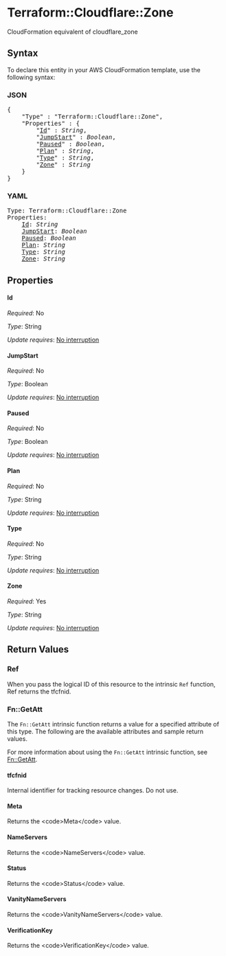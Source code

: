 # Terraform::Cloudflare::Zone

CloudFormation equivalent of cloudflare_zone

## Syntax

To declare this entity in your AWS CloudFormation template, use the following syntax:

### JSON

<pre>
{
    "Type" : "Terraform::Cloudflare::Zone",
    "Properties" : {
        "<a href="#id" title="Id">Id</a>" : <i>String</i>,
        "<a href="#jumpstart" title="JumpStart">JumpStart</a>" : <i>Boolean</i>,
        "<a href="#paused" title="Paused">Paused</a>" : <i>Boolean</i>,
        "<a href="#plan" title="Plan">Plan</a>" : <i>String</i>,
        "<a href="#type" title="Type">Type</a>" : <i>String</i>,
        "<a href="#zone" title="Zone">Zone</a>" : <i>String</i>
    }
}
</pre>

### YAML

<pre>
Type: Terraform::Cloudflare::Zone
Properties:
    <a href="#id" title="Id">Id</a>: <i>String</i>
    <a href="#jumpstart" title="JumpStart">JumpStart</a>: <i>Boolean</i>
    <a href="#paused" title="Paused">Paused</a>: <i>Boolean</i>
    <a href="#plan" title="Plan">Plan</a>: <i>String</i>
    <a href="#type" title="Type">Type</a>: <i>String</i>
    <a href="#zone" title="Zone">Zone</a>: <i>String</i>
</pre>

## Properties

#### Id

_Required_: No

_Type_: String

_Update requires_: [No interruption](https://docs.aws.amazon.com/AWSCloudFormation/latest/UserGuide/using-cfn-updating-stacks-update-behaviors.html#update-no-interrupt)

#### JumpStart

_Required_: No

_Type_: Boolean

_Update requires_: [No interruption](https://docs.aws.amazon.com/AWSCloudFormation/latest/UserGuide/using-cfn-updating-stacks-update-behaviors.html#update-no-interrupt)

#### Paused

_Required_: No

_Type_: Boolean

_Update requires_: [No interruption](https://docs.aws.amazon.com/AWSCloudFormation/latest/UserGuide/using-cfn-updating-stacks-update-behaviors.html#update-no-interrupt)

#### Plan

_Required_: No

_Type_: String

_Update requires_: [No interruption](https://docs.aws.amazon.com/AWSCloudFormation/latest/UserGuide/using-cfn-updating-stacks-update-behaviors.html#update-no-interrupt)

#### Type

_Required_: No

_Type_: String

_Update requires_: [No interruption](https://docs.aws.amazon.com/AWSCloudFormation/latest/UserGuide/using-cfn-updating-stacks-update-behaviors.html#update-no-interrupt)

#### Zone

_Required_: Yes

_Type_: String

_Update requires_: [No interruption](https://docs.aws.amazon.com/AWSCloudFormation/latest/UserGuide/using-cfn-updating-stacks-update-behaviors.html#update-no-interrupt)

## Return Values

### Ref

When you pass the logical ID of this resource to the intrinsic `Ref` function, Ref returns the tfcfnid.

### Fn::GetAtt

The `Fn::GetAtt` intrinsic function returns a value for a specified attribute of this type. The following are the available attributes and sample return values.

For more information about using the `Fn::GetAtt` intrinsic function, see [Fn::GetAtt](https://docs.aws.amazon.com/AWSCloudFormation/latest/UserGuide/intrinsic-function-reference-getatt.html).

#### tfcfnid

Internal identifier for tracking resource changes. Do not use.

#### Meta

Returns the &lt;code&gt;Meta&lt;/code&gt; value.

#### NameServers

Returns the &lt;code&gt;NameServers&lt;/code&gt; value.

#### Status

Returns the &lt;code&gt;Status&lt;/code&gt; value.

#### VanityNameServers

Returns the &lt;code&gt;VanityNameServers&lt;/code&gt; value.

#### VerificationKey

Returns the &lt;code&gt;VerificationKey&lt;/code&gt; value.

